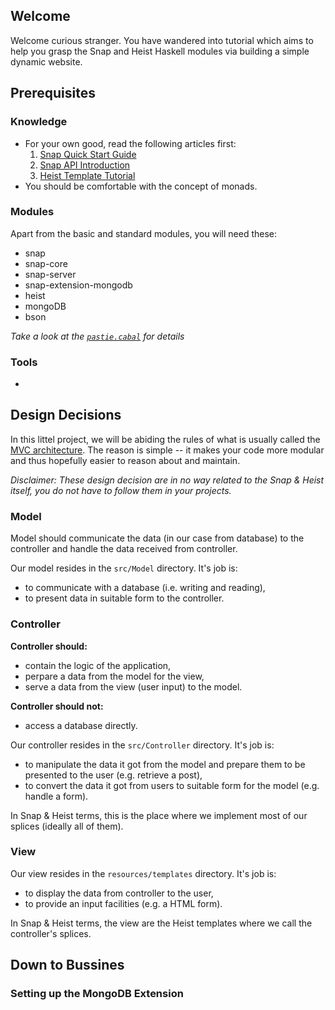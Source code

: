 ## Welcome
Welcome curious stranger. You have wandered into tutorial which aims to help you grasp the Snap and Heist Haskell modules via building a simple dynamic website.

## Prerequisites
### Knowledge
* For your own good, read the following articles first:
  1. [Snap Quick Start Guide](http://snapframework.com/docs/quickstart)
  2. [Snap API Introduction](http://snapframework.com/docs/tutorials/snap-api)
  3. [Heist Template Tutorial](http://snapframework.com/docs/tutorials/heist)  
* You should be comfortable with the concept of monads.

### Modules
Apart from the basic and standard modules, you will need these:
* snap
* snap-core
* snap-server
* snap-extension-mongodb
* heist
* mongoDB
* bson

*Take a look at the [`pastie.cabal`](pastie.cabal) for details*

### Tools
* 

## Design Decisions
In this littel project, we will be abiding the rules of what is usually called the [MVC architecture](http://en.wikipedia.org/wiki/Model%E2%80%93view%E2%80%93controller).
The reason is simple -- it makes your code more modular and thus hopefully easier to reason about and maintain.

*Disclaimer: These design decision are in no way related to the Snap & Heist itself, you do not have to follow them in your projects.*

### Model
Model should communicate the data (in our case from database) to the controller and handle the data received from controller.

Our model resides in the `src/Model` directory. It's job is:
* to communicate with a database (i.e. writing and reading),
* to present data in suitable form to the controller.

### Controller
**Controller should:**
* contain the logic of the application,
* perpare a data from the model for the view,
* serve a data from the view (user input) to the model.

**Controller should not:**
* access a database directly.

Our controller resides in the `src/Controller` directory. It's job is:
* to manipulate the data it got from the model and prepare them to be presented to the user (e.g. retrieve a post),
* to convert the data it got from users to suitable form for the model (e.g. handle a form).

In Snap & Heist terms, this is the place where we implement most of our splices (ideally all of them).

### View
Our view resides in the `resources/templates` directory. It's job is:
* to display the data from controller to the user,
* to provide an input facilities (e.g. a HTML form).

In Snap & Heist terms, the view are the Heist templates where we call the controller's splices.

## Down to Bussines
### Setting up the MongoDB Extension